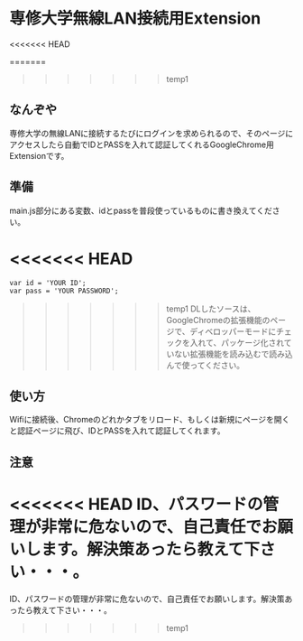 # 専修大学無線LAN接続用Extension
<<<<<<< HEAD

=======
>>>>>>> temp1
## なんぞや

専修大学の無線LANに接続するたびにログインを求められるので、そのページにアクセスしたら自動でIDとPASSを入れて認証してくれるGoogleChrome用Extensionです。

## 準備

main.js部分にある変数、idとpassを普段使っているものに書き換えてください。

<<<<<<< HEAD
=======
    var id = 'YOUR ID';
    var pass = 'YOUR PASSWORD';

>>>>>>> temp1
DLしたソースは、GoogleChromeの拡張機能のページで、ディベロッパーモードにチェックを入れて、パッケージ化されていない拡張機能を読み込むで読み込んで使ってください。

## 使い方

Wifiに接続後、Chromeのどれかタブをリロード、もしくは新規にページを開くと認証ページに飛び、IDとPASSを入れて認証してくれます。

## 注意

<<<<<<< HEAD
ID、パスワードの管理が非常に危ないので、自己責任でお願いします。解決策あったら教えて下さい・・・。
=======
ID、パスワードの管理が非常に危ないので、自己責任でお願いします。解決策あったら教えて下さい・・・。
>>>>>>> temp1
